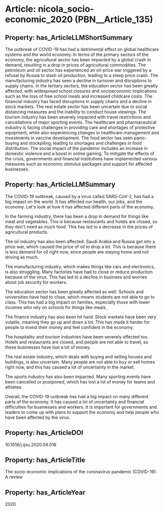 # Article: __nicola_socio-economic_2020__ (PBN__Article_135)

## Property: has_ArticleLLMShortSummary

The outbreak of COVID-19 has had a detrimental effect on global healthcare systems and the world economy. In terms of the primary sectors of the economy, the agricultural sector has been impacted by a global crash in demand, resulting in a drop in prices of agricultural commodities. The petroleum and oil sector has experienced an oil-price war triggered by a refusal by Russia to slash oil production, leading to a steep price crash. The manufacturing industry has seen a decline in turnover and disruptions to supply chains. In the tertiary sectors, the education sector has been greatly affected, with widespread school closures and socioeconomic implications such as the loss of free school meals and increased childcare costs. The financial industry has faced disruptions in supply chains and a decline in stock markets. The real estate sector has been uncertain due to social distancing measures and the inability to conduct house viewings. The tourism industry has been severely impacted with travel restrictions and cancellations of major sporting events. The healthcare and pharmaceutical industry is facing challenges in providing care and shortages of protective equipment, while also experiencing changes in healthcare management and investments in vaccine development. The food sector has seen panic-buying and stockpiling, leading to shortages and challenges in food distribution. The social impact of the pandemic includes an increase in domestic violence and a boost in online gaming. To mitigate the effects of the crisis, governments and financial institutions have implemented various measures such as economic stimulus packages and support for affected businesses.

## Property: has_ArticleLLMSummary

The COVID-19 outbreak, caused by a virus called SARS-CoV-2, has had a big impact on the world. It has affected our health, our jobs, and the economy. Let's look at how it has affected different parts of the economy. 

In the farming industry, there has been a drop in demand for things like meat and vegetables. This is because restaurants and hotels are closed, so they don't need as much food. This has led to a decrease in the prices of agricultural products. 

The oil industry has also been affected. Saudi Arabia and Russia got into a price war, which caused the price of oil to drop a lot. This is because there is less demand for oil right now, since people are staying home and not driving as much. 

The manufacturing industry, which makes things like cars and electronics, is also struggling. Many factories have had to close or reduce production because of the virus. This has led to a decline in business and worries about job security for workers.

The education sector has been greatly affected as well. Schools and universities have had to close, which means students are not able to go to class. This has had a big impact on families, especially those with lower incomes who rely on schools for things like meals.

The finance industry has also been hit hard. Stock markets have been very volatile, meaning they go up and down a lot. This has made it harder for people to invest their money and feel confident in the economy.

The hospitality and tourism industries have been severely affected too. Hotels and restaurants are closed, and people are not able to travel, so these businesses have lost a lot of money. 

The real estate industry, which deals with buying and selling houses and buildings, is also uncertain. Many people are not able to buy or sell homes right now, and this has caused a lot of uncertainty in the market.

The sports industry has also been impacted. Many sporting events have been cancelled or postponed, which has lost a lot of money for teams and athletes. 

Overall, the COVID-19 outbreak has had a big impact on many different parts of the economy. It has caused a lot of uncertainty and financial difficulties for businesses and workers. It is important for governments and leaders to come up with plans to support the economy and help people who have been affected by the virus.

## Property: has_ArticleDOI

10.1016/j.ijsu.2020.04.018

## Property: has_ArticleTitle

The socio-economic implications of the coronavirus pandemic (COVID-19): A review

## Property: has_ArticleYear

2020

